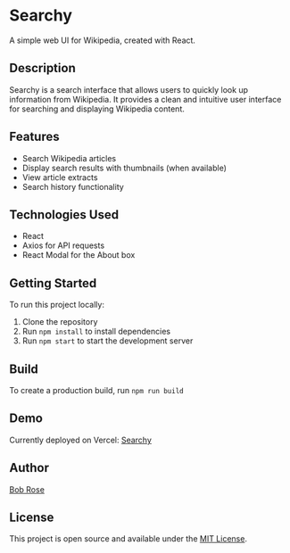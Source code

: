 # Searchy

A simple web UI for Wikipedia, created with React.

## Description

Searchy is a search interface that allows users to quickly look up information from Wikipedia. It provides a clean and intuitive user interface for searching and displaying Wikipedia content.

## Features

- Search Wikipedia articles
- Display search results with thumbnails (when available)
- View article extracts
- Search history functionality

## Technologies Used

- React
- Axios for API requests
- React Modal for the About box

## Getting Started

To run this project locally:

1. Clone the repository
2. Run `npm install` to install dependencies
3. Run `npm start` to start the development server

## Build

To create a production build, run `npm run build`

## Demo

Currently deployed on Vercel: [Searchy](https://search-seven-umber.vercel.app/)

## Author

[Bob Rose](https://bobbrose.com)

## License

This project is open source and available under the [MIT License](LICENSE).
